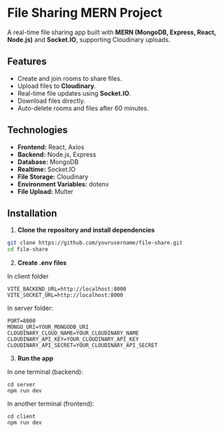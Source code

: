 # File Sharing MERN Project

A real-time file sharing app built with **MERN (MongoDB, Express, React, Node.js)** and **Socket.IO**, supporting Cloudinary uploads.

## Features

- Create and join rooms to share files.
- Upload files to **Cloudinary**.
- Real-time file updates using **Socket.IO**.
- Download files directly.
- Auto-delete rooms and files after 60 minutes.

## Technologies

- **Frontend:** React, Axios
- **Backend:** Node.js, Express
- **Database:** MongoDB
- **Realtime:** Socket.IO
- **File Storage:** Cloudinary
- **Environment Variables:** dotenv
- **File Upload:** Multer

## Installation

1. **Clone the repository and install dependencies**

```bash
git clone https://github.com/yourusername/file-share.git
cd file-share
```
2. **Create .env files**

In client folder
```
VITE_BACKEND_URL=http://localhost:8000
VITE_SOCKET_URL=http://localhost:8000
```
In server folder:

```
PORT=8000
MONGO_URI=YOUR_MONGODB_URI
CLOUDINARY_CLOUD_NAME=YOUR_CLOUDINARY_NAME
CLOUDINARY_API_KEY=YOUR_CLOUDINARY_API_KEY
CLOUDINARY_API_SECRET=YOUR_CLOUDINARY_API_SECRET
```
3. **Run the app**

 In one terminal (backend):
```
cd server
npm run dev
```
In another terminal (frontend):
```
cd client
npm run dev
```
